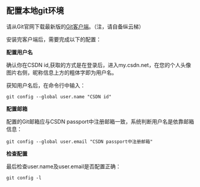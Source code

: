## 配置本地git环境

请从Git官网下载最新版的[Git客户端](http://git-scm.com/downloads)。（注，请自备纵云梯）

安装完客户端后，需要完成以下的配置：


**配置用户名**

确认你在CSDN id,获取的方式是在登录后，进入my.csdn.net，在您的个人头像图片右侧，昵称信息上方的粗体字即为用户名。

获知用户名后，在命令行中输入：

	git config --global user.name "CSDN id"


**配置邮箱**

配置的Git邮箱应与CSDN passport中注册邮箱一致，系统判断用户名是依靠邮箱信息：

	git config --global user.email "CSDN passport中注册邮箱"


**检查配置**

最后检查user.name及user.email是否配置正确：

	git config -l